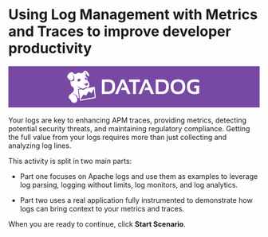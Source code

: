 # Using Log Management with Metrics and Traces to improve developer productivity

![dd_logo](https://raw.githubusercontent.com/l0k0ms/workshops/master/using-logs-to-improve-developer-productivity/images/dd_logo.png)

Your logs are key to enhancing APM traces, providing metrics, detecting potential security threats, and maintaining regulatory compliance. Getting the full value from your logs requires more than just collecting and analyzing log lines.

This activity is split in two main parts:

* Part one focuses on Apache logs and use them as examples to leverage log parsing, logging without limits, log monitors, and log analytics.

* Part two uses a real application fully instrumented to demonstrate how logs can bring context to your metrics and traces.

When you are ready to continue, click **Start Scenario**.
